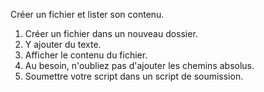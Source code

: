 Créer un fichier et lister son contenu.

1. Créer un fichier dans un nouveau dossier.
2. Y ajouter du texte.
3. Afficher le contenu du fichier.
4. Au besoin, n'oubliez pas d'ajouter les chemins absolus.
5. Soumettre votre script dans un script de soumission.

